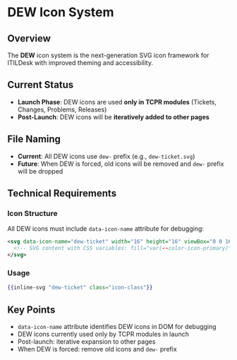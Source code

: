 # DEW Icon System

## Overview
The **DEW** icon system is the next-generation SVG icon framework for ITILDesk with improved theming and accessibility.

## Current Status
- **Launch Phase**: DEW icons are used **only in TCPR modules** (Tickets, Changes, Problems, Releases)
- **Post-Launch**: DEW icons will be **iteratively added to other pages**

## File Naming
- **Current**: All DEW icons use `dew-` prefix (e.g., `dew-ticket.svg`)
- **Future**: When DEW is forced, old icons will be removed and `dew-` prefix will be dropped

## Technical Requirements

### Icon Structure
All DEW icons must include `data-icon-name` attribute for debugging:
```svg
<svg data-icon-name="dew-ticket" width="16" height="16" viewBox="0 0 16 16">
  <!-- SVG content with CSS variables: fill="var(--color-icon-primary)" -->
</svg>
```

### Usage
```handlebars
{{inline-svg "dew-ticket" class="icon-class"}}
```

## Key Points
- `data-icon-name` attribute identifies DEW icons in DOM for debugging
- DEW icons currently used only by TCPR modules in launch
- Post-launch: iterative expansion to other pages
- When DEW is forced: remove old icons and `dew-` prefix